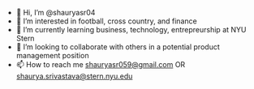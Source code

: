 - 👋 Hi, I’m @shauryasr04
- 👀 I’m interested in football, cross country, and finance
- 🌱 I’m currently learning business, technology, entrepreurship at NYU Stern
- 💞️ I’m looking to collaborate with others in a potential product management position
- 📫 How to reach me shauryasr059@gmail.com OR shaurya.srivastava@stern.nyu.edu

<!---
shauryasr04/shauryasr04 is a ✨ special ✨ repository because its `README.md` (this file) appears on your GitHub profile.
You can click the Preview link to take a look at your changes.
--->
